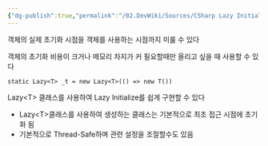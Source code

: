 ```yaml
---
{"dg-publish":true,"permalink":"/02.DevWiki/Sources/CSharp Lazy Initialize (지연 초기화)/","noteIcon":"","created":"2024-11-10T14:59:28.000+09:00","updated":"2025-07-20T02:46:18.984+09:00"}
---
```


객체의 실제 초기화 시점을 객체를 사용하는 시점까지 미룰 수 있다

객체의 초기화 비용이 크거나 메모리 차지가 커 필요할때만 올리고 싶을 때 사용할 수 있다

```
static Lazy<T> _t = new Lazy<T>(() => new T())

```

Lazy\<T> 클래스를 사용하여 Lazy Initialize를 쉽게 구현할 수 있다

- Lazy\<T>클래스를 사용하여 생성하는 클래스는 기본적으로 최초 접근 시점에 초기화 됨
- 기본적으로 Thread-Safe하며 관련 설정을 조절할수도 있음